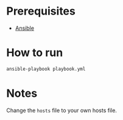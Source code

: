 # Prerequisites
- [Ansible](https://www.ansible.com/)

# How to run
```bash
ansible-playbook playbook.yml
```
# Notes
Change the `hosts` file to your own hosts file.

